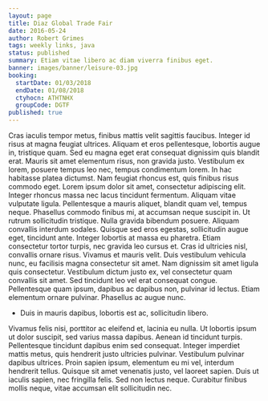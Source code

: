 ```yaml
---
layout: page
title: Diaz Global Trade Fair
date: 2016-05-24
author: Robert Grimes
tags: weekly links, java
status: published
summary: Etiam vitae libero ac diam viverra finibus eget.
banner: images/banner/leisure-03.jpg
booking:
  startDate: 01/03/2018
  endDate: 01/08/2018
  ctyhocn: ATHTNHX
  groupCode: DGTF
published: true
---
```

Cras iaculis tempor metus, finibus mattis velit sagittis faucibus. Integer id risus at magna feugiat ultrices. Aliquam et eros pellentesque, lobortis augue in, tristique quam. Sed eu magna eget erat consequat dignissim quis blandit erat. Mauris sit amet elementum risus, non gravida justo. Vestibulum ex lorem, posuere tempus leo nec, tempus condimentum lorem. In hac habitasse platea dictumst. Nam feugiat rhoncus est, quis finibus risus commodo eget. Lorem ipsum dolor sit amet, consectetur adipiscing elit. Integer rhoncus massa nec lacus tincidunt fermentum. Aliquam vitae vulputate ligula. Pellentesque a mauris aliquet, blandit quam vel, tempus neque. Phasellus commodo finibus mi, at accumsan neque suscipit in. Ut rutrum sollicitudin tristique. Nulla gravida bibendum posuere.
Aliquam convallis interdum sodales. Quisque sed eros egestas, sollicitudin augue eget, tincidunt ante. Integer lobortis at massa eu pharetra. Etiam consectetur tortor turpis, nec gravida leo cursus et. Cras id ultricies nisl, convallis ornare risus. Vivamus et mauris velit. Duis vestibulum vehicula nunc, eu facilisis magna consectetur sit amet. Nam dignissim sit amet ligula quis consectetur. Vestibulum dictum justo ex, vel consectetur quam convallis sit amet. Sed tincidunt leo vel erat consequat congue. Pellentesque quam ipsum, dapibus ac dapibus non, pulvinar id lectus. Etiam elementum ornare pulvinar. Phasellus ac augue nunc.

* Duis in mauris dapibus, lobortis est ac, sollicitudin libero.

Vivamus felis nisi, porttitor ac eleifend et, lacinia eu nulla. Ut lobortis ipsum ut dolor suscipit, sed varius massa dapibus. Aenean id tincidunt turpis. Pellentesque tincidunt dapibus enim sed consequat. Integer imperdiet mattis metus, quis hendrerit justo ultricies pulvinar. Vestibulum pulvinar dapibus ultrices. Proin sapien ipsum, elementum eu mi vel, interdum hendrerit tellus. Quisque sit amet venenatis justo, vel laoreet sapien. Duis ut iaculis sapien, nec fringilla felis. Sed non lectus neque. Curabitur finibus mollis neque, vitae accumsan elit sollicitudin nec.
